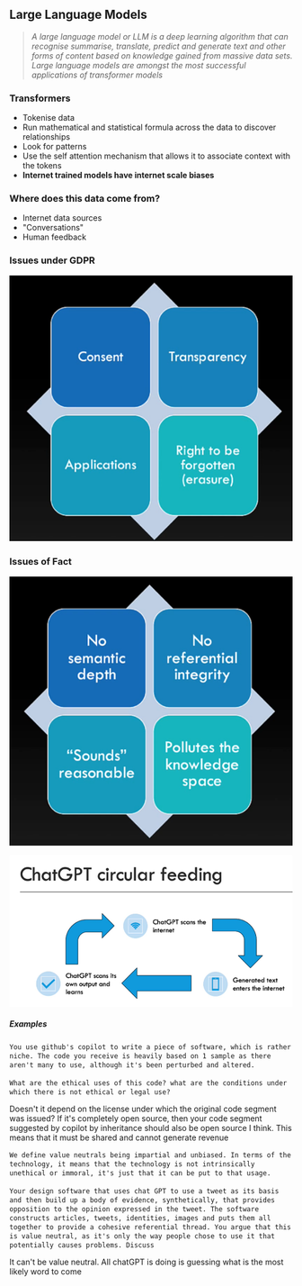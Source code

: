 ## Large Language Models

> *A large language model or LLM is a deep learning algorithm that can recognise summarise, translate, predict and generate text and other forms of content based on knowledge gained from massive data sets. Large language models are amongst the most successful applications of transformer models*

### Transformers
- Tokenise data
- Run mathematical and statistical formula across the data to discover relationships
- Look for patterns
- Use the self attention mechanism that allows it to associate context with the tokens
- **Internet trained models have internet scale biases**

### Where does this data come from?
- Internet data sources
- "Conversations"
- Human feedback 

### Issues under GDPR

![](Images/Pasted%20image%2020230912232928.png)

### Issues of Fact

![](Images/Pasted%20image%2020230912233101.png)

![](Images/Pasted%20image%2020230912233245.png)

##### Examples

```
You use github's copilot to write a piece of software, which is rather niche. The code you receive is heavily based on 1 sample as there aren't many to use, although it's been perturbed and altered. 

What are the ethical uses of this code? what are the conditions under which there is not ethical or legal use?
```

Doesn't it depend on the license under which the original code segment was issued? If it's completely open source, then your code segment suggested by copilot by inheritance should also be open source I think. This means that it must be shared and cannot generate revenue


```
We define value neutrals being impartial and unbiased. In terms of the technology, it means that the technology is not intrinsically unethical or immoral, it's just that it can be put to that usage. 

Your design software that uses chat GPT to use a tweet as its basis and then build up a body of evidence, synthetically, that provides opposition to the opinion expressed in the tweet. The software constructs articles, tweets, identities, images and puts them all together to provide a cohesive referential thread. You argue that this is value neutral, as it's only the way people chose to use it that potentially causes problems. Discuss
```

It can't be value neutral. All chatGPT is doing is guessing what is the most likely word to come